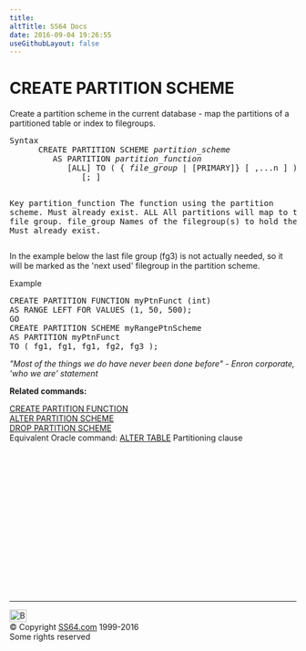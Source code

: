 ```yaml
---
title:
altTitle: SS64 Docs
date: 2016-09-04 19:26:55
useGithubLayout: false
---
```

<!-- #BeginLibraryItem "/Library/head_sql.lbi" --><!-- #EndLibraryItem --><h1>CREATE  PARTITION SCHEME</h1>
<p>Create a partition scheme in the current database - map the partitions of a partitioned table or index to filegroups. </p>
<pre>Syntax
      CREATE PARTITION SCHEME <i>partition_scheme</i>
         AS PARTITION <i>partition_function</i>
            [ALL] TO ( { <i>file_group</i> | [PRIMARY]} [ ,...n ] )
               [; ]

Key<i>
   </i>partition_function  The function using the partition scheme. Must already exist.
   ALL                 All partitions will map to this (one) file group.
   file_group          Names of the filegroup(s) to hold the partitions. Must already exist.
</pre> 
<p>In the example below the last file group (fg3) is not actually needed, so it will be marked as the 'next used' filegroup in the partition scheme.</p>
<p>Example</p>
<pre>CREATE PARTITION FUNCTION myPtnFunct (int)<br>AS RANGE LEFT FOR VALUES (1, 50, 500);<br>GO<br>CREATE PARTITION SCHEME myRangePtnScheme<br>AS PARTITION myPtnFunct<br>TO ( fg1, fg1, fg1, fg2, fg3 );</pre>
<p><i>"Most of the things we do have never been done before" - Enron corporate, 'who we are' statement </i></p>
<p><b>Related commands:</b></p>
<p>  <a href="ptnfunction_c.html">CREATE PARTITION FUNCTION</a><br>
  <a href="ptnscheme_a.html">ALTER PARTITION SCHEME</a><br>
  <a href="ptnscheme_d.html">DROP PARTITION SCHEME</a>  <br>
Equivalent Oracle command:  <a href="../ora/table_a_part.html">ALTER TABLE</a> Partitioning clause</p><!-- #BeginLibraryItem "/Library/foot_sql.lbi" --><p>
<!-- ss64-sql -->
<ins class="adsbygoogle" style="display:inline-block;width:300px;height:250px" data-ad-client="ca-pub-6140977852749469" data-ad-slot="6953563613"></ins>
<script>
(adsbygoogle = window.adsbygoogle || []).push({});
</script></p>
<hr>
<div id="bl" class="footer"><a href="ptnscheme_c.html#"><img src="../images/top.png" width="30" height="22" alt="Back to the Top"></a></div>
<div id="br" class="footer, tagline">© Copyright <a href="http://ss64.com/">SS64.com</a> 1999-2016<br>
Some rights reserved</div><!-- #EndLibraryItem -->

